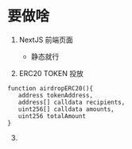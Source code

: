 # 要做啥

1. NextJS 前端页面

    - 静态就行

2. ERC20 TOKEN 投放

```solidity
function airdropERC20(){
   address tokenAddress,
   address[] calldata recipients,
   uint256[] calldata amounts,
   uint256 totalAmount
}
```

3.
